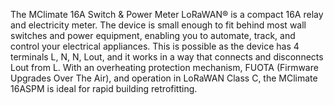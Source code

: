 The MClimate 16A Switch & Power Meter LoRaWAN® is a compact 16A relay and electricity meter. The device is small enough to fit behind most wall switches and power equipment, enabling you to automate, track, and control your electrical appliances. This is possible as the device has 4 terminals L, N, N, Lout, and it works in a way that connects and disconnects Lout from L. With an overheating protection mechanism, FUOTA (Firmware Upgrades Over The Air), and operation in LoRaWAN Class C, the MClimate 16ASPM is ideal for rapid building retrofitting.
